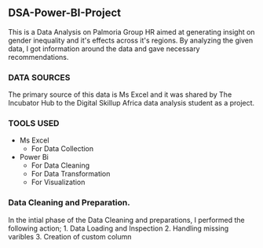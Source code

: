 ## DSA-Power-BI-Project

This is a Data Analysis on Palmoria Group HR aimed at generating insight on gender inequality and it's effects across it's regions. By analyzing the given data, I got information around the data and gave necessary recommendations.

### DATA SOURCES
The primary source of this data is Ms Excel and it was shared by The Incubator Hub to the Digital Skillup Africa data analysis student as a project.

### TOOLS USED
 - Ms Excel
    - For Data Collection
 - Power Bi
   - For Data Cleaning
   - For Data Transformation
   - For Visualization

### Data Cleaning and Preparation.

In the intial phase of the Data Cleaning and preparations, I performed the following action;
     1. Data Loading and Inspection
     2. Handling missing varibles
     3. Creation of custom column
